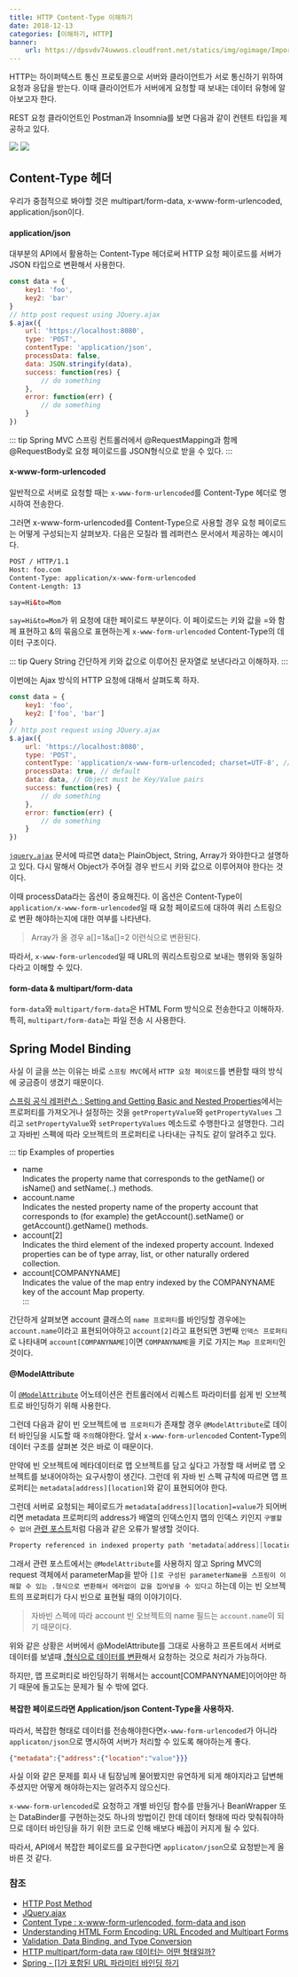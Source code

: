 ```yaml
---
title: HTTP Content-Type 이해하기
date: 2018-12-13
categories: [이해하기, HTTP]
banner:
    url: https://dpsvdv74uwwos.cloudfront.net/statics/img/ogimage/Importance-content-type-header-http-requests.png
---
```

 
HTTP는 하이퍼텍스트 통신 프로토콜으로 서버와 클라이언트가 서로 통신하기 위하여 요청과 응답을 받는다.
이때 클라이언트가 서버에게 요청할 때 보내는 데이터 유형에 알아보고자 한다.

REST 요청 클라이언트인 Postman과 Insomnia를 보면 다음과 같이 컨텐트 타입을 제공하고 있다.

![](/images/2018/01.png)
![](/images/2018/02.png)

## Content-Type 헤더
우리가 중점적으로 봐야할 것은 multipart/form-data, x-www-form-urlencoded, application/json이다.

#### application/json
대부분의 API에서 활용하는 Content-Type 헤더로써 HTTP 요청 페이로드를 서버가 JSON 타입으로 변환해서 사용한다.

```javascript
const data = {
    key1: 'foo',
    key2: 'bar'
}
// http post request using JQuery.ajax
$.ajax({
    url: 'https://localhost:8080',
    type: 'POST',
    contentType: 'application/json',
    processData: false,
    data: JSON.stringify(data),
    success: function(res) {
        // do something
    },
    error: function(err) {
        // do something
    }
})
```

::: tip Spring MVC
스프링 컨트롤러에서 @RequestMapping과 함께 @RequestBody로 요청 페이로드를 JSON형식으로 받을 수 있다.
:::

#### x-www-form-urlencoded
일반적으로 서버로 요청할 때는 `x-www-form-urlencoded`를 Content-Type 헤더로 명시하여 전송한다. 

그러면 x-www-form-urlencoded를 Content-Type으로 사용할 경우 요청 페이로드는 어떻게 구성되는지 살펴보자.
다음은 모질라 웹 레퍼런스 문서에서 제공하는 예시이다.
```html
POST / HTTP/1.1
Host: foo.com
Content-Type: application/x-www-form-urlencoded
Content-Length: 13

say=Hi&to=Mom
```

`say=Hi&to=Mom`가 위 요청에 대한 페이로드 부분이다. 이 페이로드는 키와 값을 =와 함께 표현하고 &의 묶음으로 표현하는게 `x-www-form-urlencoded` Content-Type의 데이터 구조이다.

::: tip Query String
간단하게 키와 값으로 이루어진 문자열로 보낸다라고 이해하자.
:::

이번에는 Ajax 방식의 HTTP 요청에 대해서 살펴도록 하자.
```javascript
const data = {
    key1: 'foo',
    key2: ['foo', 'bar']
}
// http post request using JQuery.ajax
$.ajax({
    url: 'https://localhost:8080',
    type: 'POST',
    contentType: 'application/x-www-form-urlencoded; charset=UTF-8', // default
    processData: true, // default
    data: data, // Object must be Key/Value pairs
    success: function(res) {
        // do something
    },
    error: function(err) {
        // do something
    }
})
```

[`jquery.ajax`](http://api.jquery.com/jquery.ajax/) 문서에 따르면 data는 PlainObject, String, Array가 와야한다고 설명하고 있다. 다시 말해서 Object가 주어질 경우 반드시 키와 값으로 이루어져야 한다는 것이다.

이때 processData라는 옵션이 중요해진다. 이 옵션은 Content-Type이 `application/x-www-form-urlencoded`일 때 요청 페이로드에 대하여 쿼리 스트링으로 변환 해야하는지에 대한 여부를 나타낸다.

> Array가 올 경우 a[]=1&a[]=2 이런식으로 변환된다.  

따라서, `x-www-form-urlencoded`일 때 URL의 쿼리스트링으로 보내는 행위와 동일하다라고 이해할 수 있다.

#### form-data & multipart/form-data
`form-data`와 `multipart/form-data`은 HTML Form 방식으로 전송한다고 이해하자. 특히, `multipart/form-data`는 파일 전송 시 사용한다.

## Spring Model Binding  
사실 이 글을 쓰는 이유는 바로 `스프링 MVC`에서 `HTTP 요청 페이로드`를 변환할 때의 방식에 궁금증이 생겼기 때문이다.

[스프링 공식 레퍼런스 : Setting and Getting Basic and Nested Properties](https://docs.spring.io/spring/docs/current/spring-framework-reference/core.html#beans-beans-conventions)에서는 프로퍼티를 가져오거나 설정하는 것을 `getPropertyValue`와 `getPropertyValues` 그리고 `setPropertyValue`와 `setPropertyValues` 메소드로 수행한다고 설명한다. 그리고 자바빈 스펙에 따라 오브젝트의 프로퍼티로 나타내는 규칙도 같이 알려주고 있다. 

::: tip Examples of properties
- name  
Indicates the property name that corresponds to the getName() or isName() and setName(..) methods.  
- account.name  
Indicates the nested property name of the property account that corresponds to (for example) the getAccount().setName() or getAccount().getName() methods. 
- account[2]  
Indicates the third element of the indexed property account. Indexed properties can be of type array, list, or other naturally ordered collection.  
- account[COMPANYNAME]  
Indicates the value of the map entry indexed by the COMPANYNAME key of the account Map property.  
:::

간단하게 살펴보면 account 클래스의 `name 프로퍼티`를 바인딩할 경우에는 `account.name`이라고 표현되어야하고 `account[2]`라고 표현되면 3번째 `인덱스 프로퍼티`로 나타내며 `account[COMPANYNAME]`이면 `COMPANYNAME`을 키로 가지는 `Map 프로퍼티`인 것이다.  

#### @ModelAttribute  
이 [`@ModelAttribute`](https://docs.spring.io/spring/docs/current/spring-framework-reference/web.html#mvc-ann-modelattrib-method-args) 어노테이션은 컨트롤러에서 리퀘스트 파라미터를 쉽게 빈 오브젝트로 바인딩하기 위해 사용한다. 

그런데 다음과 같이 빈 오브젝트에 `맵 프로퍼티`가 존재할 경우 `@ModelAttribute`로 데이터 바인딩을 시도할 때 `주의`해야한다. 앞서 `x-www-form-urlencoded` Content-Type의 데이터 구조를 살펴본 것은 바로 이 때문이다.  

만약에 빈 오브젝트에 메타데이터로 맵 오브젝트를 담고 싶다고 가정할 때 서버로 맵 오브젝트를 보내어야하는 요구사항이 생긴다. 그런데 위 자바 빈 스펙 규칙에 따르면 맵 프로퍼티는 `metadata[address][location]`와 같이 표현되어야 한다.  

그런데 서버로 요청되는 페이로드가 `metadata[address][location]=value`가 되어버리면 metadata 프로퍼티의 address가 배열의 인덱스인지 맵의 인덱스 키인지 `구별할 수 없어` [관련 포스트](https://homoefficio.github.io/2017/04/25/Spring-%EA%B0%80-%ED%8F%AC%ED%95%A8%EB%90%9C-URL-%ED%8C%8C%EB%9D%BC%EB%AF%B8%ED%84%B0-%EB%B0%94%EC%9D%B8%EB%94%A9-%ED%95%98%EA%B8%B0/)처럼 다음과 같은 오류가 발생할 것이다.  

```java
Property referenced in indexed property path 'metadata[address][location]' is neither an array nor a List nor a Map
```

그래서 관련 포스트에서는 `@ModelAttribute`를 사용하지 않고 Spring MVC의 request 객체에서 parameterMap을 받아 `[]로 구성된 parameterName을 스프링이 이해할 수 있는 .형식으로 변환해서 에러없이 값을 집어넣을 수 있다고` 하는데 이는 빈 오브젝트의 프로퍼티가 다시 빈으로 표현될 때의 이야기이다.   

> 자바빈 스펙에 따라 account 빈 오브젝트의 name 필드는 `account.name`이 되기 때문이다.

위와 같은 상황은 서버에서 @ModelAttribute를 그대로 사용하고 프론트에서 서버로 데이터를 보낼때 [.형식으로 데이터를 변환](https://gist.github.com/codesnik/1433581)해서 요청하는 것으로 처리가 가능하다.  

하지만, 맵 프로퍼티로 바인딩하기 위해서는 account[COMPANYNAME]이어야만 하기 때문에 돌고도는 문제가 될 수 밖에 없다.

#### 복잡한 페이로드라면 Application/json Content-Type을 사용하자.  
따라서, 복잡한 형태로 데이터를 전송해야한다면`x-www-form-urlencoded`가 아니라 `applicaton/json`으로 명시하여 서버가 처리할 수 있도록 해야하는게 좋다.

```json
{"metadata":{"address":{"location":"value"}}}
```

사실 이와 같은 문제를 회사 내 팀장님께 물어봤지만 유연하게 되게 해야지라고 답변해주셨지만 어떻게 해야하는지는 알려주지 않으신다. 

`x-www-form-urlencoded`로 요청하고 개별 바인딩 함수를 만들거나 BeanWrapper 또는 DataBinder를 구현하는것도 하나의 방법이긴 한데 데이터 형태에 따라 맞춰줘야하므로 데이터 바인딩을 하기 위한 코드로 인해 배보다 배꼽이 커지게 될 수 있다.

따라서, API에서 복잡한 페이로드를 요구한다면 `applicaton/json`으로 요청받는게 올바른 것 같다.

### 참조  
- [HTTP Post Method](https://developer.mozilla.org/ko/docs/Web/HTTP/Methods/POST)  
- [JQuery.ajax](http://api.jquery.com/jquery.ajax/)  
- [Content Type : x-www-form-urlencoded, form-data and json](https://medium.com/@mohamedraja_77/content-type-x-www-form-urlencoded-form-data-and-json-e17c15926c69)  
- [Understanding HTML Form Encoding: URL Encoded and Multipart Forms](https://dev.to/sidthesloth92/understanding-html-form-encoding-url-encoded-and-multipart-forms-3lpa)
- [Validation, Data Binding, and Type Conversion](https://docs.spring.io/spring/docs/current/spring-framework-reference/core.html#validation)
- [HTTP multipart/form-data raw 데이터는 어떤 형태일까?](https://lng1982.tistory.com/209)
- [Spring - []가 포함된 URL 파라미터 바인딩 하기](https://homoefficio.github.io/2017/04/25/Spring-%EA%B0%80-%ED%8F%AC%ED%95%A8%EB%90%9C-URL-%ED%8C%8C%EB%9D%BC%EB%AF%B8%ED%84%B0-%EB%B0%94%EC%9D%B8%EB%94%A9-%ED%95%98%EA%B8%B0/)
